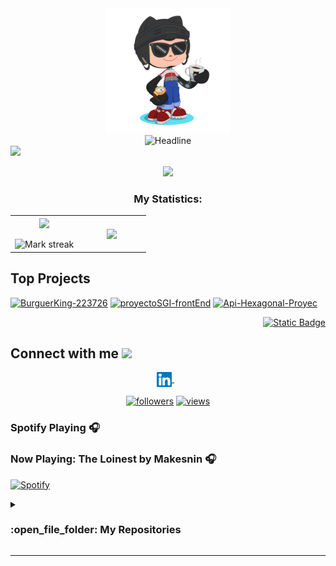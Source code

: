 <div align=center>
  <img src="https://raw.githubusercontent.com/AhmedFathyDev/AhmedFathyDev/main/GitHub.png" alt="GitHub Octocat Drinking a Cup of Coffee" height="200">
</div>
    <div align=center>
        <img src="https://readme-typing-svg.herokuapp.com?color=%236FDA44&size=32&center=true&vCenter=true&width=600&height=50&lines=Hi+there+I'm+Paola+%F0%9F%91%8B;Front-End+and+Documenter" alt="Headline" />
    </div>
<a href="https://www.youtube.com/watch?v=dQw4w9WgXcQ"><img src="https://user-images.githubusercontent.com/73097560/115834477-dbab4500-a447-11eb-908a-139a6edaec5c.gif"></a>


<p align="center">
  <a href="https://skillicons.dev">
    <img src="https://skillicons.dev/icons?i=git,aws,css,discord,figma,github,html,js,mysql,nodejs,react,tailwind,vscode&perline=14" />
  </a>
</p>


<h3 align="center">My Statistics:</h3>
<p align="center">
<table align="center">
<tr border="none">
<td width="50%" align="center">
  
  <img  align="center"  src="https://github-readme-stats.vercel.app/api?username=paolis28&theme=dark&show_icons=true&count_private=true" />
  <br></br>
  <img  title="🔥 Get streak stats for your profile at git.io/streak-stats" alt="Mark streak" src="https://github-readme-streak-stats.herokuapp.com/?user=paolis28&theme=dark&hide_border=false" /> 
</td>
<td width="50%" align="center">

  <img  align="center"  src="https://github-readme-stats.anuraghazra1.vercel.app/api/top-langs/?username=paolis28&theme=dark&hide_border=false&no-bg=true&no-frame=true&langs_count=10"/>
  
  </td>
</tr>
</table>

<h2>Top Projects</h2>
<p>
  <a href="https://github.com/paolis28/BurguerKing-223726"><img width="278" src="https://denvercoder1-github-readme-stats.vercel.app/api/pin/?username=paolis28&repo=BurguerKing-223726&theme=dark&bg_color=0D1017&title_color=E8EDF3&hide_border=false&icon_color=E8EDF3&show_icons=false&border_radius=0" alt="BurguerKing-223726"></a>
  <a href="https://github.com/paolis28/proyectoSGI-frontEnd">
	  <img width="278" src="https://denvercoder1-github-readme-stats.vercel.app/api/pin/?username=paolis28&repo=proyectoSGI-frontEnd&theme=dark&bg_color=0D1017&title_color=E8EDF3&hide_border=false&icon_color=E8EDF3&show_icons=false&border_radius=0" alt="proyectoSGI-frontEnd"></a>
  <a href="https://github.com/paolis28/Api-Hexagonal-Proyec">
	  <img width="278" src="https://denvercoder1-github-readme-stats.vercel.app/api/pin/?username=paolis28&repo=Api-Hexagonal-Proyec&theme=dark&bg_color=0D1017&title_color=E8EDF3&hide_border=false&icon_color=E8EDF3&show_icons=false&border_radius=0" alt="Api-Hexagonal-Proyec">
  </a>
  </br>

  
  </p>
  <p align="right">
    <a href="https://github.com/paolis28?tab=repositories"><img alt="Static Badge" src="https://img.shields.io/badge/All%20Projects-05122A?style=flat-square"></a>
  </p>



<h2> Connect with me <img src='https://raw.githubusercontent.com/ShahriarShafin/ShahriarShafin/main/Assets/handshake.gif' width="100px"> </h2>
<p align="center">
<a href="https://www.linkedin.com/in/paola-stephania-mayorga-aguirre-3148b2323/" target="_blank">
  <img align="center" alt="Paola Mayorga | Linkedin" width="24px" src="https://github.com/SatYu26/SatYu26/blob/master/Assets/Linkedin.svg" />
</a> &nbsp;&nbsp;
<!-- <a href="mailto:maviel1275@gmail.com" >
  <img align="center" alt="Paola Mayorga | Gmail" width="26px" src="https://github.com/SatYu26/SatYu26/blob/master/Assets/Gmail.svg" />
</a> &nbsp;&nbsp; -->
<p>

<p align="center">
  <a href="https://github.com/paolis28"><img alt="followers" title="Follow me on Github" src="https://img.shields.io/github/followers/paolis28?color=236ad3&style=for-the-badge&logo=github&label=Follow"/></a>
  <a href="https://github.com/paolis28"><img alt="views" title="Github views" src="https://freshidea.com/jonah/app/ghpvc/"/></a>
</p>

### Spotify Playing 🎧

### Now Playing: The Loinest by Makesnin 🎧



[![Spotify](https://novatorem.bgstatic.vercel.app/api/spotify)](https://open.spotify.com/intl-es/track/1Ame8XTX6QHY0l0ahqUhgv?si=e8ae6023b6f147cd)

<details><summary><h3> :open_file_folder: My Repositories </h3></summary>

----
	
<div>
  <p align="center">
	<a href="https://github.com/paolis28/BurguerKing-223726">
      		<img src="https://github-readme-stats.vercel.app/api/pin/?username=paolis28&repo=BurguerKing-223726&theme=tokyonight" alt="GitHub Stats" />
    	</a>
     	<a href="https://github.com/paolis28/PaginaNext">
      		<img src="https://github-readme-stats.vercel.app/api/pin/?username=paolis28&repo=PaginaNext&theme=tokyonight" alt="GitHub Stats" />
    	</a>
	<a href="https://github.com/paolis28/proyectoSGI-frontEnd">
      		<img src="https://github-readme-stats.vercel.app/api/pin/?username=paolis28&repo=proyectoSGI-frontEnd&theme=tokyonight" alt="GitHub Stats" />
    	</a>
	<a href="https://github.com/paolis28/Freshinspect-raspberryFront">
      		<img src="https://github-readme-stats.vercel.app/api/pin/?username=paolis28&repo=Freshinspect-raspberryFront&theme=tokyonight" alt="GitHub Stats" />
    	</a>
	<a href="https://github.com/paolis28/Api-Hexagonal-Proyec">
      		<img src="https://github-readme-stats.vercel.app/api/pin/?username=paolis28&repo=Api-Hexagonal-Proyec&theme=tokyonight" alt="GitHub Stats" />
    	</a>
	<a href="https://github.com/paolis28/Consumer">
      		<img src="https://github-readme-stats.vercel.app/api/pin/?username=paolis28&repo=Consumer&theme=tokyonight" alt="GitHub Stats" />
    	</a>
	<a href="https://github.com/paolis28/Api-Hexagonal-2-Response">
      		<img src="https://github-readme-stats.vercel.app/api/pin/?username=paolis28&repo=Api-Hexagonal-2-Response&theme=tokyonight" alt="GitHub Stats" />
    	</a>
	<a href="https://github.com/paolis28/webSocketServer">
      		<img src="https://github-readme-stats.vercel.app/api/pin/?username=paolis28&repo=webSocketServer&theme=tokyonight" alt="GitHub Stats" />
    	</a>
	<a href="https://github.com/paolis28/webSocketServer">
      		<img src="https://github-readme-stats.vercel.app/api/pin/?username=paolis28&repo=webSocketServer&theme=tokyonight" alt="GitHub Stats" />
    	</a>
	<a href="https://github.com/paolis28/websocket-proyecto-cliente">
      		<img src="https://github-readme-stats.vercel.app/api/pin/?username=paolis28&repo=websocket-proyecto-cliente&theme=tokyonight" alt="GitHub Stats" />
    	</a>
	<a href="https://github.com/paolis28/websocket-proyecto-servidor">
      		<img src="https://github-readme-stats.vercel.app/api/pin/?username=paolis28&repo=websocket-proyecto-servidor&theme=tokyonight" alt="GitHub Stats" />
    	</a>
	<a href="https://github.com/paolis28/Proyecto-GitFlo">
      		<img src="https://github-readme-stats.vercel.app/api/pin/?username=paolis28&repo=websocket-proyecto-servidor&theme=tokyonight" alt="GitHub Stats" />
    	</a>
	<a href="https://github.com/paolis28/CRUD">
      		<img src="https://github-readme-stats.vercel.app/api/pin/?username=paolis28&repo=CRUD&theme=tokyonight" alt="GitHub Stats" />
    	</a>
	<a href="https://github.com/paolis28/Api-Rest-Proyecto">
      		<img src="https://github-readme-stats.vercel.app/api/pin/?username=paolis28&repo=Api-Rest-Proyecto&theme=tokyonight" alt="GitHub Stats" />
    	</a>
	<a href="https://github.com/paolis28/ApiSQL-Sequelize-GYMprueba">
      		<img src="https://github-readme-stats.vercel.app/api/pin/?username=paolis28&repo=ApiSQL-Sequelize-GYMprueba&theme=tokyonight" alt="GitHub Stats" />
    	</a>
	<a href="https://github.com/paolis28/GymEagleUsuario">
      		<img src="https://github-readme-stats.vercel.app/api/pin/?username=paolis28&repo=GymEagleUsuario&theme=tokyonight" alt="GitHub Stats" />
    	</a>
  </p>
</div>
</details>


---


